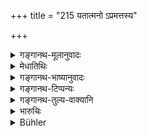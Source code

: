 +++
title = "215 यतात्मनो ऽप्रमत्तस्य"

+++

<details><summary>गङ्गानथ-मूलानुवादः</summary>

If a man, self-controlled and guarded, fasts for twelve days,—this constitutes the ‘Kṛcchra’ name ‘Parāka’, which removes all sins.—(215)
</details>

<details><summary>मेधातिथिः</summary>

**यतात्मा** संयतेन्द्रियो गीतादिशब्दश्रवणेष्व् अनभिलाषी । **अप्रमत्तस्** तत्परः । अर्थवादो ऽयम्, सर्वकृच्छ्रेष्व् अस्य धर्मस्य विहितत्वात् ॥ ११.२१५ ॥
</details>

<details><summary>गङ्गानथ-भाष्यानुवादः</summary>

‘*Self-controlled*’—with the senses under control, not longing for music and such amusements.

‘*Guarded*’— ever bent upon the penance.

This is purely commendatory, being common to all forms of ‘*Kṛcchra*’ (and not restricted to the *Parāka only*).—(215)
</details>

<details><summary>गङ्गानथ-टिप्पन्यः</summary>

This verse is quoted in *Parāśaramādhava* (Prāyaścitta, p. 26), as
describing the form of the ‘*Parāka*’ penance;—in *Smṛtitattva* (p.
546);—and in *Prāyaścittaviveka* (p. 514).
</details>

<details><summary>गङ्गानथ-तुल्य-वाक्यानि</summary>

*Baudhāyana* (4.5.15).—‘If self-restrained and attentive, he fasts
during twelve days, that is called the *Parākakṛcchra*, which destroys
all sin.’

*Viṣṇu* (46.18).—‘A total fast for twelve days is called *Parāka*.’

*Yājñavalkya* (3.320).—‘A twelve days’ fast has been called *Parāka*.’
</details>

<details><summary>भारुचिः</summary>

स चायं कृच्छ्रातिकृच्छ्रो गौतमीयो ऽभिहितः ॥ ११.२१२–२१४ ॥
</details>

<details><summary>Bühler</summary>

216	A fast for twelve days by a man who controls himself and commits no mistakes, is called a Paraka Krikkhra, which removes all guilt.
</details>
